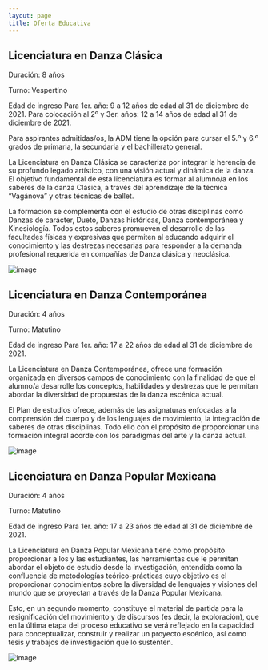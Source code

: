 ```yaml
---
layout: page
title: Oferta Educativa
---
```


## Licenciatura en Danza Clásica

Duración: 8 años

Turno: Vespertino

Edad de ingreso
Para 1er. año: 9 a 12 años de edad al 31 de diciembre de 2021.
Para colocación al 2º y 3er. años: 12 a 14 años de edad al 31 de diciembre de 2021.

Para aspirantes admitidas/os, la ADM tiene la opción para cursar el 5.º y 6.º grados de primaria, la secundaria y el bachillerato general.

La Licenciatura en Danza Clásica se caracteriza por integrar la herencia de su profundo legado artístico, con una visión actual y dinámica de la danza. El objetivo fundamental de esta licenciatura es formar al alumno/a en los saberes de la danza Clásica, a través del aprendizaje de la técnica “Vagánova” y otras técnicas de ballet.

La formación se complementa con el estudio de otras disciplinas como Danzas de carácter, Dueto, Danzas históricas, Danza contemporánea y Kinesiología. Todos estos saberes promueven el desarrollo de las facultades físicas y expresivas que permiten al educando adquirir el conocimiento y las destrezas necesarias para responder a la demanda profesional requerida en compañías de Danza clásica y neoclásica.

![image](https://user-images.githubusercontent.com/99769832/165887275-cdc61fec-9058-4380-ab36-3a3602833657.png)

## Licenciatura en Danza Contemporánea

Duración: 4 años

Turno: Matutino

Edad de ingreso
Para 1er. año: 17 a 22 años de edad al 31 de diciembre de 2021.

La Licenciatura en Danza Contemporánea, ofrece una formación organizada en diversos campos de conocimiento con la finalidad de que el alumno/a desarrolle los conceptos, habilidades y destrezas que le permitan abordar la diversidad de propuestas de la danza escénica actual.

El Plan de estudios ofrece, además de las asignaturas enfocadas a la comprensión del cuerpo y de los lenguajes de movimiento, la integración de saberes de otras disciplinas. Todo ello con el propósito de proporcionar una formación integral acorde con los paradigmas del arte y la danza actual.

![image](https://user-images.githubusercontent.com/99769832/165887299-602ec471-db38-4779-96d3-ca987d297e56.png)

## Licenciatura en Danza Popular Mexicana

Duración: 4 años

Turno: Matutino

Edad de ingreso
Para 1er. año: 17 a 23 años de edad al 31 de diciembre de 2021.

La Licenciatura en Danza Popular Mexicana tiene como propósito proporcionar a los y las estudiantes, las herramientas que le permitan abordar el objeto de estudio desde la investigación, entendida como la confluencia de metodologías teórico-prácticas cuyo objetivo es el proporcionar conocimientos sobre la diversidad de lenguajes y visiones del mundo que se proyectan a través de la Danza Popular Mexicana.

Esto, en un segundo momento, constituye el material de partida para la resignificación del movimiento y de discursos (es decir, la exploración), que en la última etapa del proceso educativo se verá reflejado en la capacidad para conceptualizar, construir y realizar un proyecto escénico, así como tesis y trabajos de investigación que lo sustenten.

![image](https://user-images.githubusercontent.com/99769832/165887331-88f5fc2e-b264-43c5-bd51-860c8f459881.png)
